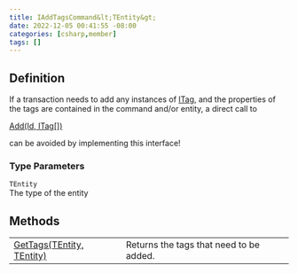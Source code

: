 ```yaml
---
title: IAddTagsCommand&lt;TEntity&gt;
date: 2022-12-05 00:41:55 -08:00
categories: [csharp,member]
tags: []
---
```


## Definition

If a transaction needs to add any instances of <a href='/posts/csharp.member.entitydb.abstractions.tags.itag/'>ITag</a>, and the properties of the tags
are contained in the command and/or entity, a direct call to
<!--/posts/csharp.member.entitydb.abstractions.transactions.builders.itransactionbuilder`1.add/--><a href='#'>Add(Id, ITag[])</a>
can be avoided by implementing this interface!

### Type Parameters
`TEntity`<br />The type of the entity
## Methods
<table><tr><td><!--/posts/csharp.member.entitydb.common.commands.iaddtagscommand`1.gettags/--><a href='#'>GetTags(TEntity, TEntity)</a></td><td>
Returns the tags that need to be added.
</td></tr></table>
